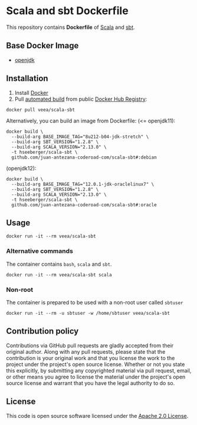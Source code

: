 # Scala and sbt Dockerfile

This repository contains **Dockerfile** of [Scala](http://www.scala-lang.org) and [sbt](http://www.scala-sbt.org).


## Base Docker Image ##

* [openjdk](https://hub.docker.com/_/openjdk)


## Installation ##

1. Install [Docker](https://www.docker.com)
2. Pull [automated build](https://hub.docker.com/r/hseeberger/scala-sbt/) from public [Docker Hub Registry](https://registry.hub.docker.com):
```
docker pull veea/scala-sbt
```
Alternatively, you can build an image from Dockerfile:
(<= openjdk11):
```
docker build \
  --build-arg BASE_IMAGE_TAG="8u212-b04-jdk-stretch" \
  --build-arg SBT_VERSION="1.2.8" \
  --build-arg SCALA_VERSION="2.13.0" \
  -t hseeberger/scala-sbt \
  github.com/juan-antezana-coderoad-com/scala-sbt#:debian
```
(openjdk12):
```
docker build \
  --build-arg BASE_IMAGE_TAG="12.0.1-jdk-oraclelinux7" \
  --build-arg SBT_VERSION="1.2.8" \
  --build-arg SCALA_VERSION="2.13.0" \
  -t hseeberger/scala-sbt \
  github.com/juan-antezana-coderoad-com/scala-sbt#:oracle
```



## Usage ##

```
docker run -it --rm veea/scala-sbt
```

### Alternative commands ###
The container contains `bash`, `scala` and `sbt`.

```
docker run -it --rm veea/scala-sbt scala
```

### Non-root ###
The container is prepared to be used with a non-root user called `sbtuser`

```
docker run -it --rm -u sbtuser -w /home/sbtuser veea/scala-sbt
```

## Contribution policy ##

Contributions via GitHub pull requests are gladly accepted from their original author. Along with any pull requests, please state that the contribution is your original work and that you license the work to the project under the project's open source license. Whether or not you state this explicitly, by submitting any copyrighted material via pull request, email, or other means you agree to license the material under the project's open source license and warrant that you have the legal authority to do so.


## License ##

This code is open source software licensed under the [Apache 2.0 License]("http://www.apache.org/licenses/LICENSE-2.0.html").
